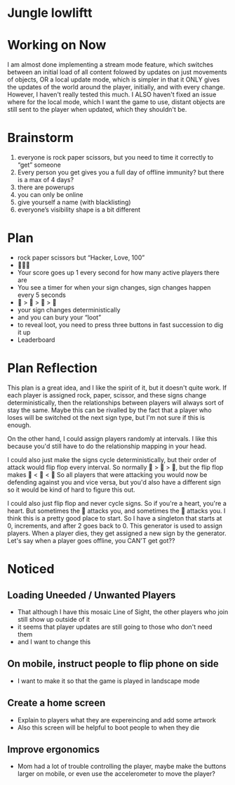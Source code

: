 # Jungle lowliftt

# Working on Now
I am almost done implementing a stream mode feature, which switches between an initial load of all content folowed by updates on just movements of objects,
OR a local update mode, which is simpler in that it ONLY gives the updates of the world around the player, initially, and with every change.
However, I haven't really tested this much.
I ALSO haven't fixed an issue where for the local mode, which I want the game to use, distant objects are still sent to the player when updated, which they shouldn't be.

# Brainstorm

1. everyone is rock paper scissors, but you need to time it correctly to “get” someone
2. Every person you get gives you a full day of offline immunity? but there is a max of 4 days?
3. there are powerups
4. you can only be online 
5. give yourself a name (with blacklisting)
6. everyone’s visibility shape is a bit different


# Plan
- rock paper scissors but “Hacker, Love, 100”
- 👾💛💯
- Your score goes up 1 every second for how many active players there are
- You see a timer for when your sign changes, sign changes happen every 5 seconds
-  👾 > 💯 > 💛 > 👾
- your sign changes deterministically
- and you can bury your “loot”
- to reveal loot, you need to press three buttons in fast succession to dig it up
- Leaderboard

# Plan Reflection

This plan is a great idea, and I like the spirit of it, but it doesn't quite work.
If each player is assigned rock, paper, scissor, and these signs change deterministically, then the relationships between players will always sort of stay the same.
Maybe this can be rivalled by the fact that a player who loses will be switched ot the next sign type, but I'm not sure if this is enough.

On the other hand, I could assign players randomly at intervals.
I like this because you'd still have to do the relationship mapping in your head.

I could also just make the signs cycle deterministically, but their order of attack would flip flop every interval. So normally
💛 > 👾 > 💯, but the flip flop makes 💛 < 👾 < 💯
So all players that were attacking you would now be defending against you and vice versa, but you'd also have a different sign so it would be kind of hard to figure this out.

I could also just flip flop and never cycle signs. So if you're a heart, you're a heart. But sometimes the 👾 attacks you, and sometimes the 💯 attacks you.
I think this is a pretty good place to start.
So I have a singleton that starts at 0, increments, and after 2 goes back to 0. This generator is used to assign players.
When a player dies, they get assigned a new sign by the generator.
Let's say when a player goes offline, you CAN'T get got??

# Noticed
## Loading Uneeded / Unwanted Players
- That although I have this mosaic Line of Sight, the other players who join still show up outside of it
- it seems that player updates are still going to those who don't need them
- and I want to change this

## On mobile, instruct people to flip phone on side
- I want to make it so that the game is played in landscape mode

## Create a home screen
- Explain to players what they are expereincing and add some artwork
- Also this screen will be helpful to boot people to when they die

## Improve ergonomics
- Mom had a lot of trouble controlling the player, maybe make the buttons larger on mobile, or even use the accelerometer to move the player?